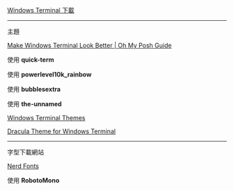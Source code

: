 [Windows Terminal 下載](https://apps.microsoft.com/detail/9n0dx20hk701?hl=zh-tw&gl=TW)

---

主題

[Make Windows Terminal Look Better | Oh My Posh Guide](https://www.youtube.com/watch?v=-G6GbXGo4wo)

使用 **quick-term**

使用 **powerlevel10k_rainbow**

使用 **bubblesextra**

使用 **the-unnamed**

[Windows Terminal Themes](https://windowsterminalthemes.dev/)

[Dracula Theme for Windows Terminal](https://draculatheme.com/windows-terminal)

---

字型下載網站

[Nerd Fonts](https://www.nerdfonts.com/font-downloads)

使用 **RobotoMono**
